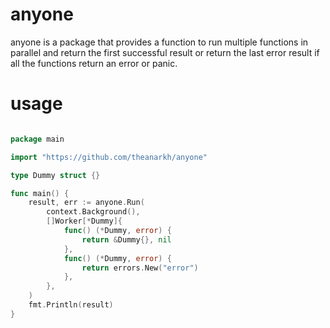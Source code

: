 # anyone

anyone is a package that provides a function to run multiple functions in parallel and return the first successful result or return the last error result if all the functions return an error or panic.

# usage
```go

package main

import "https://github.com/theanarkh/anyone"

type Dummy struct {}

func main() {  
    result, err := anyone.Run(
		context.Background(),
		[]Worker[*Dummy]{
			func() (*Dummy, error) {
				return &Dummy{}, nil
			},
			func() (*Dummy, error) {
				return errors.New("error")
			},
		},
	)
    fmt.Println(result)
}
```